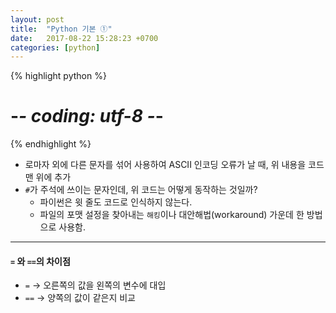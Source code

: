 ```yaml
---
layout: post
title:  "Python 기본 ①"
date:   2017-08-22 15:28:23 +0700
categories: [python]
---
```


{% highlight python %}
# -*- coding: utf-8 -*-
{% endhighlight %}
- 로마자 외에 다른 문자를 섞어 사용하여 ASCII 인코딩 오류가 날 때, 위 내용을 코드 맨 위에 추가
- `#`가 주석에 쓰이는 문자인데, 위 코드는 어떻게 동작하는 것일까?
    - 파이썬은 윗 줄도 코드로 인식하지 않는다.
    - 파일의 포맷 설정을 찾아내는 `해킹`이나 대안해법(workaround) 가운데 한 방법으로 사용함.

---

#### `=` 와 `==`의 차이점
- `=` → 오른쪽의 값을 왼쪽의 변수에 대입
- `==` → 양쪽의 값이 같은지 비교
